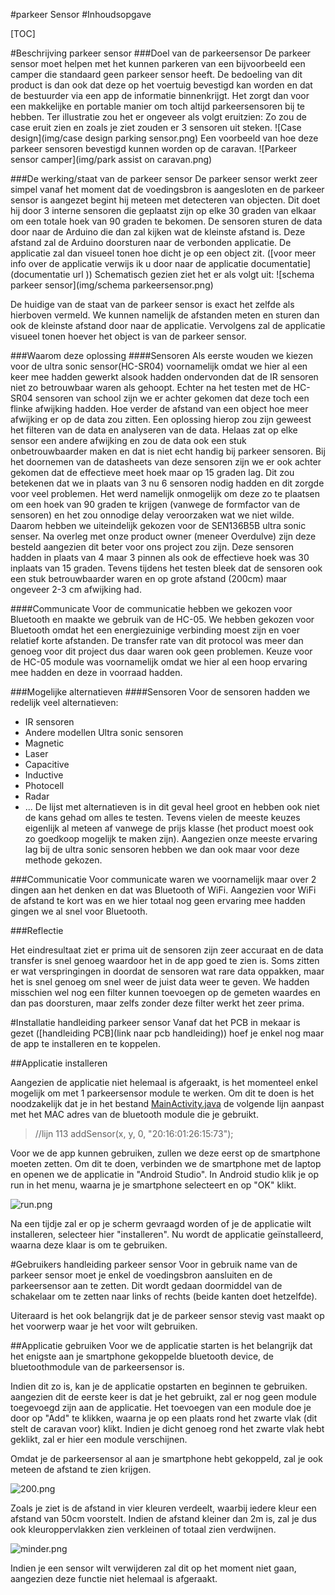 #parkeer Sensor
#Inhoudsopgave

[TOC]



#Beschrijving parkeer sensor
###Doel van de parkeersensor
De parkeer sensor moet helpen met het kunnen parkeren van een bijvoorbeeld een camper die standaard geen parkeer sensor heeft.
De bedoeling van dit product is dan ook dat deze op het voertuig bevestigd kan worden en dat de bestuurder via een app de informatie binnenkrijgt.
Het zorgt dan voor een makkelijke en portable manier om toch altijd parkeersensoren bij te hebben.
Ter illustratie zou het er ongeveer als volgt eruitzien:
Zo zou de case eruit zien en zoals je ziet zouden er 3 sensoren uit steken.
![Case design](img/case design parking sensor.png)
Een voorbeeld van hoe deze parkeer sensoren bevestigd kunnen worden op de caravan.
![Parkeer sensor camper](img/park assist on caravan.png)

###De werking/staat van de parkeer sensor
De parkeer sensor werkt zeer simpel vanaf het moment dat de voedingsbron is aangesloten en de parkeer sensor is aangezet begint hij meteen met detecteren van objecten.
Dit doet hij door 3 interne sensoren die geplaatst zijn op elke 30 graden van elkaar om een totale hoek van 90 graden te bekomen.
De sensoren sturen de data door naar de Arduino die dan zal kijken wat de kleinste afstand is. Deze afstand zal de Arduino doorsturen naar de verbonden applicatie. De applicatie zal dan visueel tonen hoe dicht je op een object zit.
([voor meer info over de applicatie verwijs ik u door naar de applicatie documentatie](documentatie url ))
Schematisch gezien ziet het er als volgt uit:
![schema parkeer sensor](img/schema parkeersensor.png)

De huidige van de staat van de parkeer sensor is exact het zelfde als hierboven vermeld.
We kunnen namelijk de afstanden meten en sturen dan ook de kleinste afstand door naar de applicatie.
Vervolgens zal de applicatie visueel tonen hoever het object is van de parkeer sensor.

###Waarom deze oplossing
####Sensoren
Als eerste wouden we kiezen voor de ultra sonic sensor(HC-SR04) voornamelijk omdat we hier al een keer mee hadden gewerkt alsook hadden ondervonden dat de IR sensoren niet zo betrouwbaar waren als gehoopt.
Echter na het testen met de HC-SR04 sensoren van school zijn we er achter gekomen dat deze toch een flinke afwijking hadden.
Hoe verder de afstand van een object hoe meer afwijking er op de data zou zitten. Een oplossing hierop zou zijn geweest het filteren van de data en analyseren van de data. Helaas zat op elke sensor een andere afwijking en zou de data ook een stuk onbetrouwbaarder maken en dat is niet echt handig bij parkeer sensoren.
Bij het doornemen van de datasheets van deze sensoren zijn we er ook achter gekomen dat de effectieve meet hoek maar op 15 graden lag. Dit zou betekenen dat we in plaats van 3 nu 6 sensoren nodig hadden en dit zorgde voor veel problemen.
Het werd namelijk onmogelijk om deze zo te plaatsen om een hoek van 90 graden te krijgen (vanwege de formfactor van de sensoren) en het zou onnodige delay veroorzaken wat we niet wilde.
Daarom hebben we uiteindelijk gekozen voor de SEN136B5B ultra sonic senser. Na overleg met onze product owner (meneer Overdulve) zijn deze besteld aangezien dit beter voor ons project zou zijn. Deze sensoren hadden in plaats van 4 maar 3 pinnen als ook de effectieve hoek was 30 inplaats van 15 graden.
Tevens tijdens het testen bleek dat de sensoren ook een stuk betrouwbaarder waren en op grote afstand (200cm) maar ongeveer 2-3 cm afwijking had.

####Communicate
Voor de communicatie hebben we gekozen voor Bluetooth en maakte we gebruik van de HC-05.
We hebben gekozen voor Bluetooth omdat het een energiezuinige verbinding moest zijn en voer relatief korte afstanden.
De transfer rate van dit protocol was meer dan genoeg voor dit project dus daar waren ook geen problemen.
Keuze voor de HC-05 module was voornamelijk omdat we hier al een hoop ervaring mee hadden en deze in voorraad hadden.

###Mogelijke alternatieven
####Sensoren
Voor de sensoren hadden we redelijk veel alternatieven:
 - IR sensoren
 - Andere modellen Ultra sonic sensoren
 - Magnetic
 - Laser
 - Capacitive
 - Inductive
 - Photocell
 - Radar
 - ...
De lijst met alternatieven is in dit geval heel groot en hebben ook niet de kans gehad om alles te testen.
Tevens vielen de meeste keuzes eigenlijk al meteen af vanwege de prijs klasse (het product moest ook zo goedkoop mogelijk te maken zijn).
Aangezien onze meeste ervaring lag bij de ultra sonic sensoren hebben we dan ook maar voor deze methode gekozen.

###Communicatie
Voor communicate waren we voornamelijk maar over 2 dingen aan het denken en dat was Bluetooth of WiFi.
Aangezien voor WiFi de afstand te kort was en we hier totaal nog geen ervaring mee hadden gingen we al snel voor Bluetooth.

###Reflectie

Het eindresultaat ziet er prima uit de sensoren zijn zeer accuraat en de data transfer is snel genoeg waardoor het in de app goed te zien is. Soms zitten er wat verspringingen in doordat de sensoren wat rare data oppakken, maar het is snel genoeg om snel weer de juist data weer te geven. We hadden misschien wel nog een filter kunnen toevoegen op de gemeten waardes en dan pas doorsturen, maar zelfs zonder deze filter werkt het zeer prima.

#Installatie handleiding parkeer sensor
Vanaf dat het PCB in mekaar is gezet ([handleiding PCB](link naar pcb handleiding)) hoef je enkel nog maar de app te installeren en te koppelen.

##Applicatie installeren

Aangezien de applicatie niet helemaal is afgeraakt, is het momenteel enkel mogelijk om met 1 parkeersensor module te werken. Om dit te doen is het noodzakelijk dat je in het bestand [MainActivity.java]() de volgende lijn aanpast met het MAC adres van de bluetooth module die je gebruikt.

> //lijn 113
> addSensor(x, y, 0, "20:16:01:26:15:73");

Voor we de app kunnen gebruiken, zullen we deze eerst op de smartphone moeten zetten. Om dit te doen, verbinden we de smartphone met de laptop en openen we de applicatie in "Android Studio". In Android studio klik je op run in het menu, waarna je je smartphone selecteert en op "OK" klikt.

![run.png](img/run.png)

Na een tijdje zal er op je scherm gevraagd worden of je de applicatie wilt installeren, selecteer hier "installeren". Nu wordt de applicatie geïnstalleerd, waarna deze klaar is om te gebruiken.

#Gebruikers handleiding parkeer sensor
Voor in gebruik name van de parkeer sensor moet je enkel de voedingsbron aansluiten en de parkeersensor aan te zetten.
Dit wordt gedaan doormiddel van de schakelaar om te zetten naar links of rechts (beide kanten doet hetzelfde).

Uiteraard is het ook belangrijk dat je de parkeer sensor stevig vast maakt op het voorwerp waar je het voor wilt gebruiken.

##Applicatie gebruiken
Voor we de applicatie starten is het belangrijk dat het enigste aan je smartphone gekoppelde bluetooth device, de bluetoothmodule van de parkeersensor is.

Indien dit zo is, kan je de applicatie opstarten en beginnen te gebruiken. aangezien dit de eerste keer is dat je het gebruikt, zal er nog geen module toegevoegd zijn aan de applicatie. Het toevoegen van een module doe je door op "Add" te klikken, waarna je op een plaats rond het zwarte vlak (dit stelt de caravan voor) klikt. Indien je dicht genoeg rond het zwarte vlak hebt geklikt, zal er hier een module verschijnen.

Omdat je de parkeersensor al aan je smartphone hebt gekoppeld, zal je ook meteen de afstand te zien krijgen.

![200.png](img/200.png)

Zoals je ziet is de afstand in vier kleuren verdeelt, waarbij iedere kleur een afstand van 50cm voorstelt. Indien de afstand kleiner dan 2m is, zal je dus ook kleuroppervlakken zien verkleinen of totaal zien verdwijnen.

![minder.png](img/minder.png)

Indien je een sensor wilt verwijderen zal dit op het moment niet gaan, aangezien deze functie niet helemaal is afgeraakt.